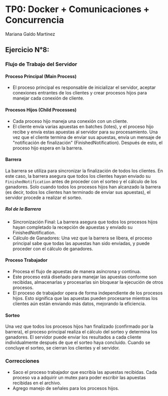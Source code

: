 # TP0: Docker + Comunicaciones + Concurrencia

Mariana Galdo Martinez

## Ejercicio N°8:

### Flujo de Trabajo del Servidor
#### Proceso Principal (Main Process)

- El proceso principal es responsable de inicializar el servidor, aceptar conexiones entrantes de los clientes y crear procesos hijos para manejar cada conexión de cliente.

#### Procesos Hijos (Child Processes)

- Cada proceso hijo maneja una conexión con un cliente.
- El cliente envía varias apuestas en batches (lotes), y el proceso hijo recibe y envía estas apuestas al servidor para su procesamiento. Una vez que el cliente termina de enviar sus apuestas, envía un mensaje de "notificación de finalización" (FinishedNotification). Después de esto, el proceso hijo espera en la barrera.

#### Barrera

La barrera se utiliza para sincronizar la finalización de todos los clientes. En este caso, la barrera asegura que todos los clientes hayan enviado su `FinishedNotification` antes de proceder con el sorteo y el cálculo de los ganadores. Solo cuando todos los procesos hijos han alcanzado la barrera (es decir, todos los clientes han terminado de enviar sus apuestas), el servidor procede a realizar el sorteo.

##### Rol de la Barrera
- Sincronización Final: La barrera asegura que todos los procesos hijos hayan completado la recepción de apuestas y enviado su FinishedNotification.
- Cálculo de Ganadores: Una vez que la barrera se libera, el proceso principal sabe que todas las apuestas han sido enviadas, y puede proceder con el cálculo de ganadores.

#### Proceso Trabajador
- Procesa el flujo de apuestas de manera asíncrona y continua.
- Este proceso está diseñado para manejar las apuestas conforme son recibidas, almacenarlas y procesarlas sin bloquear la ejecución de otros procesos.
- El proceso de trabajador opera de forma independiente de los procesos hijos. Esto significa que las apuestas pueden procesarse mientras los clientes aún están enviando más datos, mejorando la eficiencia.

#### Sorteo

Una vez que todos los procesos hijos han finalizado (confirmado por la barrera), el proceso principal realiza el cálculo del sorteo y determina los ganadores.
El servidor puede enviar los resultados a cada cliente individualmente después de que el sorteo haya concluido. Cuando se concluye el sorteo, se cierran los clientes y el servidor. 


### Correcciones
- Saco el proceso trabajador que escribía las apuestas recibidas. Cada proceso va a adquirir un mutex para poder escribir las apuestas recibidas en el archivo.
- Agrego manejo de señales para los procesos hijos. 
